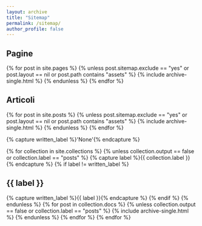 ```yaml
---
layout: archive
title: "Sitemap"
permalink: /sitemap/
author_profile: false
---
```


<h2>Pagine</h2>
{% for post in site.pages %}
  {% unless post.sitemap.exclude == "yes" or post.layout == nil or post.path contains "assets" %}
    {% include archive-single.html %}
  {% endunless %}
{% endfor %}

<h2>Articoli</h2>
{% for post in site.posts %}
{% unless post.sitemap.exclude == "yes" or post.layout == nil or post.path contains "assets" %}
  {% include archive-single.html %}
{% endunless %}
{% endfor %}

{% capture written_label %}'None'{% endcapture %}

{% for collection in site.collections %}
{% unless collection.output == false or collection.label == "posts" %}
  {% capture label %}{{ collection.label }}{% endcapture %}
  {% if label != written_label %}
  <h2>{{ label }}</h2>
  {% capture written_label %}{{ label }}{% endcapture %}
  {% endif %}
{% endunless %}
{% for post in collection.docs %}
  {% unless collection.output == false or collection.label == "posts" %}
  {% include archive-single.html %}
  {% endunless %}
{% endfor %}
{% endfor %}
